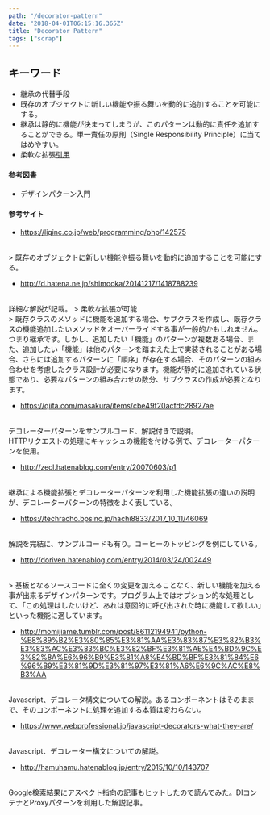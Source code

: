 ```yaml
---
path: "/decorator-pattern"
date: "2018-04-01T06:15:16.365Z"
title: "Decorator Pattern"
tags: ["scrap"]
---
```


## キーワード

* 継承の代替手段
* 既存のオブジェクトに新しい機能や振る舞いを動的に追加することを可能にする。
* 継承は静的に機能が決まってしまうが、このパターンは動的に責任を追加することができる。単一責任の原則（Single Responsibility Principle）に当てはめやすい。
* 柔軟な拡張[引用](#link1)


#### 参考図書

- デザインパターン入門


#### 参考サイト

- https://liginc.co.jp/web/programming/php/142575
<br>
> 既存のオブジェクトに新しい機能や振る舞いを動的に追加することを可能にする。

- http://d.hatena.ne.jp/shimooka/20141217/1418788239
<br>
詳細な解説が記載。
<a name="link1"></a>
> 柔軟な拡張が可能<br>
> 既存クラスのメソッドに機能を追加する場合、サブクラスを作成し、既存クラスの機能追加したいメソッドをオーバーライドする事が一般的かもしれません。つまり継承です。しかし、追加したい「機能」のパターンが複数ある場合、また、追加したい「機能」は他のパターンを踏まえた上で実装されることがある場合、さらには追加するパターンに「順序」が存在する場合、そのパターンの組み合わせを考慮したクラス設計が必要になります。機能が静的に追加されている状態であり、必要なパターンの組み合わせの数分、サブクラスの作成が必要となります。

- https://qiita.com/masakura/items/cbe49f20acfdc28927ae
<br>
デコレーターパターンをサンプルコード、解説付きで説明。<br>
HTTPリクエストの処理にキャッシュの機能を付ける例で、デコレーターパターンを使用。


- http://zecl.hatenablog.com/entry/20070603/p1
<br>
継承による機能拡張とデコレーターパターンを利用した機能拡張の違いの説明が、デコレーターパターンの特徴をよく表している。

- https://techracho.bpsinc.jp/hachi8833/2017_10_11/46069
<br>
解説を完結に、サンプルコードも有り。コーヒーのトッピングを例にしている。

- http://doriven.hatenablog.com/entry/2014/03/24/002449
<br>
> 基板となるソースコードに全くの変更を加えることなく、新しい機能を加える事が出来るデザインパターンです。プログラム上ではオプション的な処理として、「この処理はしたいけど、あれは意図的に呼び出された時に機能して欲しい」といった機能に適しています。

- http://momijiame.tumblr.com/post/86112194941/python-%E8%89%B2%E3%80%85%E3%81%AA%E3%83%87%E3%82%B3%E3%83%AC%E3%83%BC%E3%82%BF%E3%81%AE%E4%BD%9C%E3%82%8A%E6%96%B9%E3%81%A8%E4%BD%BF%E3%81%84%E6%96%B9%E3%81%9D%E3%81%97%E3%81%A6%E6%9C%AC%E8%B3%AA
<br>
Javascript、デコレータ構文についての解説。あるコンポーネントはそのままで、そのコンポーネントに処理を追加する本質は変わらない。

- https://www.webprofessional.jp/javascript-decorators-what-they-are/
<br>
Javascript、デコレーター構文についての解説。

- http://hamuhamu.hatenablog.jp/entry/2015/10/10/143707
<br>
Google検索結果にアスペクト指向の記事もヒットしたので読んでみた。DIコンテナとProxyパターンを利用した解説記事。
